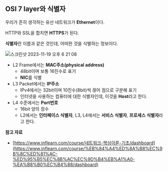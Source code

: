 ## **OSI 7 layer와 식별자**

우리가 흔히 생각하는 유선 네트워크가 **Ethernet**이다.

HTTP와 SSL을 합치면 **HTTPS**가 된다.

**식별자**란 이름과 같은 것인데, 어떠한 것을 식별하는 정보이다.

![스크린샷 2023-11-19 오후 6 21 08](https://github.com/mo2-Study-Group/StudyGroup/assets/112863029/3e36db2b-c499-4385-9078-14dd7ee8cb1f)

- L2 Frame에서는 **MAC주소(physical address)**
    - 48bit이며 보통 16진수로 표기
    - **NIC**를 식별
- L3 Packet에서는 **IP주소**
    - IPv4에서는 32bit이며 10진수(8bit)씩 끊어 점으로 구분해 표기
    - 인터넷을 사용하는 컴퓨터에 대한 식별자인데, 이것을 **Host**라고 한다.
- L4 수준에서는 **Port번호**
    - 16bit 양의 정수
    - L2에서는 **인터페이스 식별자**, L3, L4에서는 **서비스 식별자**, **프로세스 식별자**라고 한다.

**참고 자료**

- [https://www.inflearn.com/course/네트워크-핵심이론-기초/dashboard](https://www.inflearn.com/course/%EB%84%A4%ED%8A%B8%EC%9B%8C%ED%81%AC-%ED%95%B5%EC%8B%AC%EC%9D%B4%EB%A1%A0-%EA%B8%B0%EC%B4%88/dashboard)
